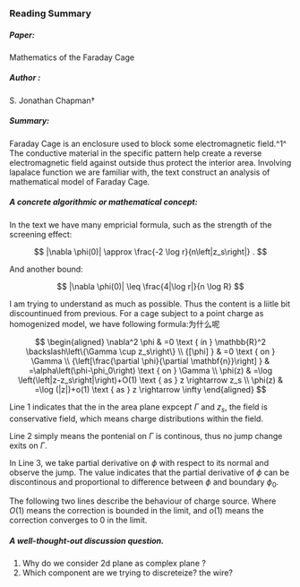 ### Reading Summary

##### Paper:

Mathematics of the Faraday Cage

##### Author :

S. Jonathan Chapman†

##### Summary:

Faraday Cage is an enclosure used to block some electromagnetic field.^1^ The conductive material in the specific pattern help create a reverse electromagnetic field against outside thus protect the interior area. Involving lapalace function we are familiar with, the text construct an analysis of mathematical model of Faraday Cage.

##### A concrete algorithmic or mathematical concept:

In the text we have many empricial formula, such as the strength of the screening effect:

$$
|\nabla \phi(0)| \approx \frac{-2 \log r}{n\left|z_s\right|} .
$$

And another bound:

$$
|\nabla \phi(0)| \leq \frac{4|\log r|}{n \log R}
$$

I am trying to understand as much as possible. Thus the content is a liitle bit discountinued from previous. For a cage subject to a point charge  as homogenized model, we have following formula:为什么呢

$$
\begin{aligned}
\nabla^2 \phi & =0 \text { in } \mathbb{R}^2 \backslash\left\{\Gamma \cup z_s\right\} \\
{[\phi] } & =0 \text { on } \Gamma \\
{\left[\frac{\partial \phi}{\partial \mathbf{n}}\right] } & =\alpha\left(\phi-\phi_0\right) \text { on } \Gamma \\
\phi(z) & =\log \left(\left|z-z_s\right|\right)+O(1) \text { as } z \rightarrow z_s \\
\phi(z) & =\log (|z|)+o(1) \text { as } z \rightarrow \infty
\end{aligned}
$$

Line 1 indicates that the in the area plane expcept $\Gamma$ and $z_s$, the field is conservative field, which means charge distributions within the field.

Line 2 simply means the pontenial on $\Gamma$ is continous, thus no jump change exits on $\Gamma$.

In Line 3, we take partial derivative on $\phi$ with respect to its normal and observe the jump. The value indicates that the  partial derivative of $\phi$ can be discontinous and proportional to difference between $\phi$  and boundary $\phi_0$.

The following two lines describe the behaviour of charge source. Where $O(1)$ means the correction is bounded in the limit, and $o(1)$ means the correction converges to 0 in the limit.

##### A well-thought-out discussion question.

1. Why do we consider 2d plane as complex plane ?
2. Which component are we trying to discreteize? the wire?
